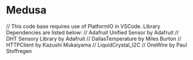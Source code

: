 # Medusa
// This code base requires use of PlatformIO in VSCode.  Library Dependencies are listed below:
// Adafruit Unified Sensor by Adafruit
// DHT Sensory Library by Adafruit
// DallasTemperature by Miles Burton
// HTTPClient by Kazushi Mukaiyama
// LiquidCrystal_I2C
// OneWire by Paul Stoffregen
